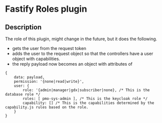 # Fastify Roles plugin

## Description
The role of this plugin, might change in the future, but it does the following.
* gets the user from the request token
* adds the user to the request object so that the controllers have a user object with capabilities.
* the reply payload now becomes an object with attributes of 
```
{
    data: payload,
    permission: '{none|read|write}',
    user: {
        role: '{admin|manager|gdx|subscriber|none}, /* This is the database role */
        roles: [ pmo-sys-admin ], /* This is the keycloak role */
        capability: [] /* This is the capabilities determined by the capability.js rules based on the role.
    }
}
```